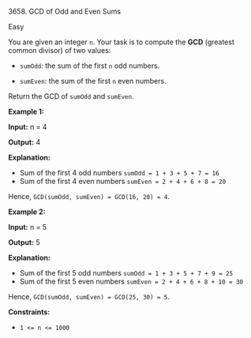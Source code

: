 3658\. GCD of Odd and Even Sums

Easy

You are given an integer `n`. Your task is to compute the **GCD** (greatest common divisor) of two values:

*   `sumOdd`: the sum of the first `n` odd numbers.
    
*   `sumEven`: the sum of the first `n` even numbers.
    

Return the GCD of `sumOdd` and `sumEven`.

**Example 1:**

**Input:** n = 4

**Output:** 4

**Explanation:**

*   Sum of the first 4 odd numbers `sumOdd = 1 + 3 + 5 + 7 = 16`
*   Sum of the first 4 even numbers `sumEven = 2 + 4 + 6 + 8 = 20`

Hence, `GCD(sumOdd, sumEven) = GCD(16, 20) = 4`.

**Example 2:**

**Input:** n = 5

**Output:** 5

**Explanation:**

*   Sum of the first 5 odd numbers `sumOdd = 1 + 3 + 5 + 7 + 9 = 25`
*   Sum of the first 5 even numbers `sumEven = 2 + 4 + 6 + 8 + 10 = 30`

Hence, `GCD(sumOdd, sumEven) = GCD(25, 30) = 5`.

**Constraints:**

*   `1 <= n <= 1000`